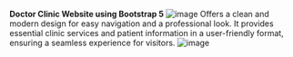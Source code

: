 **Doctor Clinic Website using Bootstrap 5** 
![image](https://github.com/user-attachments/assets/21f4c699-e218-483d-a356-d6414f0b970f)
Offers a clean and modern design for
easy navigation and a professional look.
It provides essential clinic services and
patient information in a user-friendly format,
ensuring a seamless experience for visitors.
![image](https://github.com/user-attachments/assets/0c8427f1-bb6a-4fce-9dbf-2ae4e90de2e8)
